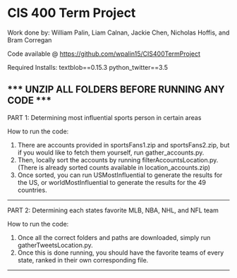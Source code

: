 # CIS 400 Term Project

Work done by: William Palin, Liam Calnan, Jackie Chen, Nicholas Hoffis, and Bram Corregan

Code available @ https://github.com/wpalin15/CIS400TermProject

Required Installs:
textblob==0.15.3
python_twitter==3.5

*** UNZIP ALL FOLDERS BEFORE RUNNING ANY CODE ***
------------------------------------------------------------------------------------------
PART 1: Determining most influential sports person in certain areas

How to run the code:
1. There are accounts provided in sportsFans1.zip and sportsFans2.zip,
   but if you would like to fetch them yourself, run gather_accounts.py.
2. Then, locally sort the accounts by running filterAccountsLocation.py.
   (There is already sorted counts available in location_accounts.zip)
3. Once sorted, you can run USMostInfluential to generate the results for 
   the US, or worldMostInfluential to generate the results for the 49 countries.
------------------------------------------------------------------------------------------
PART 2: Determining each states favorite MLB, NBA, NHL, and NFL team

How to run the code:
1. Once all the correct folders and paths are downloaded,
   simply run gatherTweetsLocation.py.
2. Once this is done running, you should have the favorite teams of every state,
   ranked in their own corresponding file. 
------------------------------------------------------------------------------------------


